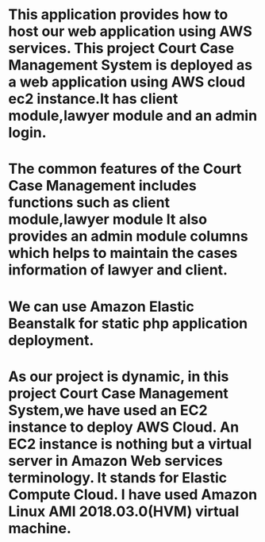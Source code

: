 # This application provides how to host our web application using AWS services. This project Court Case Management System is deployed as a web application using AWS cloud ec2 instance.It has client module,lawyer module and an admin login.

# The common features of the Court Case Management includes functions such as client module,lawyer module It also provides an admin module columns which helps to maintain the cases information of lawyer and client.


# We can use Amazon Elastic Beanstalk for static php application deployment. 

# As our project is dynamic, in this project Court Case Management System,we have used an EC2 instance to deploy AWS Cloud. An EC2 instance is nothing but a virtual server in Amazon Web services terminology. It stands for Elastic Compute Cloud. I have used Amazon Linux AMI 2018.03.0(HVM)  virtual machine.
